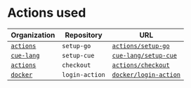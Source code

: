 # Actions used

| Organization                              | Repository     | URL                                                             |
|-------------------------------------------|----------------|-----------------------------------------------------------------|
| [`actions`](https://github.com/actions)   | `setup-go`     | [`actions/setup-go`](https://github.com/actions/setup-go)       |
| [`cue-lang`](https://github.com/cue-lang) | `setup-cue`    | [`cue-lang/setup-cue`](https://github.com/cue-lang/setup-cue)   |
| [`actions`](https://github.com/actions)   | `checkout`     | [`actions/checkout`](https://github.com/actions/checkout)       |
| [`docker`](https://github.com/docker)     | `login-action` | [`docker/login-action`](https://github.com/docker/login-action) |
